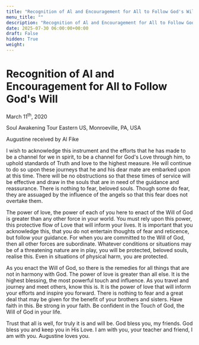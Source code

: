 ```yaml
---
title: "Recognition of Al and Encouragement for All to Follow God's Will"
menu_title: ""
description: "Recognition of Al and Encouragement for All to Follow Gods Will"
date: 2025-07-30 06:00:00+00:00
draft: False
hidden: True
weight:
---
```

# Recognition of Al and Encouragement for All to Follow God's Will

March 11<sup>th</sup>, 2020

Soul Awakening Tour Eastern US, Monroeville, PA, USA

Augustine received by Al Fike

I wish to acknowledge this instrument and the efforts that he has made to be a channel for we in spirit, to be a channel for God's Love through him, to uphold standards of Truth and love to the highest measure. He will continue to do so upon these journeys that he and his dear mate are embarked upon at this time. There will be no obstructions so that these times of service will be effective and draw in the souls that are in need of the guidance and reassurance. There is nothing to fear, beloved souls. Though some do fear, they are assuaged by the influence of the angels so that this fear does not overtake them.

The power of love, the power of each of you here to enact of the Will of God is greater than any other force in your world. You must rely upon this power, this protective flow of Love that will inform your lives. It is important that you acknowledge this, that you do not entertain thoughts of fear and reticence, but follow your guidance. For when you are committed to the Will of God, then all other forces are subordinate. Whatever conditions or situations may be of a threatening nature are in play, you will be protected, beloved souls, realise this. Even in situations of physical harm, you are protected.

As you enact the Will of God, so there is the remedies for all things that are not in harmony with God. The power of love is greater than all else. It is the highest blessing, the most powerful touch and influence. As you travel and journey and meet others, know this is. It is the power of love that will inform your efforts and inspire you forward. There is nothing to fear and a great deal that may be given for the benefit of your brothers and sisters. Have faith in this. Be strong in your faith. Be confident in the Touch of God, the Will of God in your life.

Trust that all is well, for truly it is and will be. God bless you, my friends. God bless you and keep you in His Love. I am with you, your teacher and friend, I am with you. Augustine loves you.
